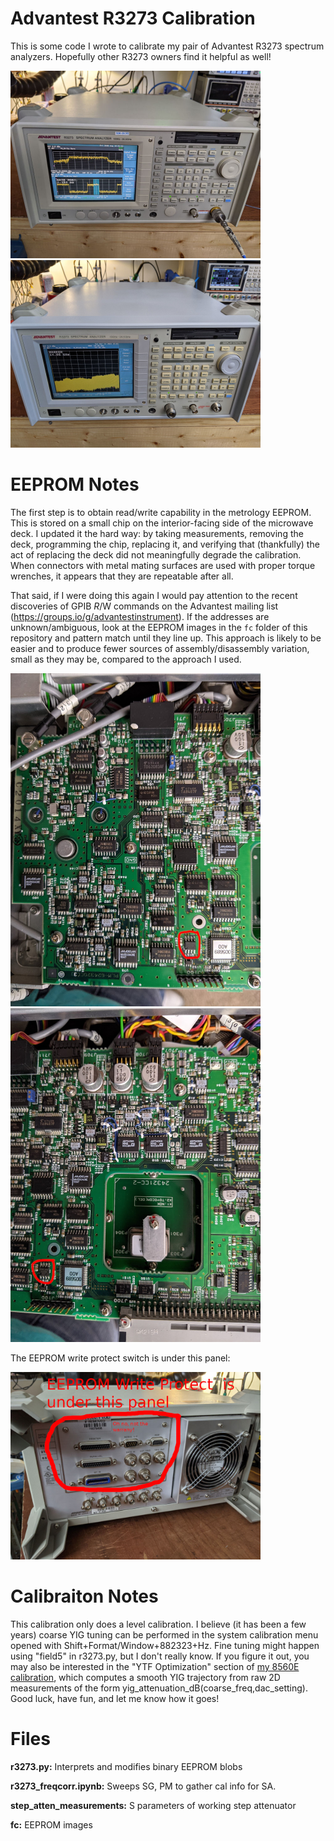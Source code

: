 # Advantest R3273 Calibration

This is some code I wrote to calibrate my pair of Advantest R3273 spectrum analyzers. Hopefully other R3273 owners find it helpful as well!

<img src="r3273-714.jpeg" width="400"><img src="r3273-993.jpeg" width="400">


# EEPROM Notes

The first step is to obtain read/write capability in the metrology EEPROM. This is stored on a small chip on the interior-facing side of the microwave deck. I updated it the hard way: by taking measurements, removing the deck, programming the chip, replacing it, and verifying that (thankfully) the act of replacing the deck did not meaningfully degrade the calibration. When connectors with metal mating surfaces are used with proper torque wrenches, it appears that they are repeatable after all.

That said, if I were doing this again I would pay attention to the recent discoveries of GPIB $R/$W commands on the Advantest mailing list (https://groups.io/g/advantestinstrument). If the addresses are unknown/ambiguous, look at the EEPROM images in the `fc` folder of this repository and pattern match until they line up. This approach is likely to be easier and to produce fewer sources of assembly/disassembly variation, small as they may be, compared to the approach I used.

<img src="rfdeck_left.jpg" width="400"><img src="rfdeck_center_EEPROM.jpg" width="400">

The EEPROM write protect switch is under this panel:

<img src="r3273-eeprom-protect.jpeg" width="400">

# Calibraiton Notes

This calibration only does a level calibration. I believe (it has been a few years) coarse YIG tuning can be performed in the system calibration menu opened with Shift+Format/Window+882323+Hz. Fine tuning might happen using "field5" in r3273.py, but I don't really know. If you figure it out, you may also be interested in the "YTF Optimization" section of [my 8560E calibration](https://github.com/jjoonathan/8560E-Calibration/blob/main/HP8560SweepResults.py), which computes a smooth YIG trajectory from raw 2D measurements of the form yig_attenuation_dB(coarse_freq,dac_setting). Good luck, have fun, and let me know how it goes!

# Files

**r3273.py:** Interprets and modifies binary EEPROM blobs

**r3273_freqcorr.ipynb:** Sweeps SG, PM to gather cal info for SA.

**step_atten_measurements:** S parameters of working step attenuator

**fc:** EEPROM images
